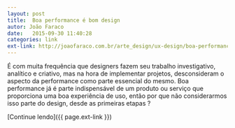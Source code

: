 ```yaml
---
layout: post
title:  Boa performance é bom design
autor: João Faraco
date:   2015-09-30 11:40:28
categories: link
ext-link: http://joaofaraco.com.br/arte_design/ux-design/boa-performance-e-bom-design
---
```


É com muita frequência que designers fazem seu trabalho investigativo, analítico e criativo, mas na hora de implementar projetos, desconsideram o aspecto da performance como parte essencial do mesmo. Boa performance já é parte indispensável de um produto ou serviço que proporciona uma boa experiência de uso, então por que não considerarmos isso parte do design, desde as primeiras etapas ?
 
[Continue lendo]({{ page.ext-link }})
